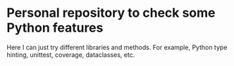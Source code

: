 # Personal repository to check some Python features

Here I can just try different libraries and methods.
For example, Python type hinting, unittest, coverage, dataclasses, etc.